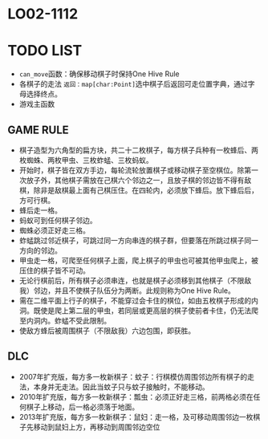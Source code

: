 # LO02-1112
# TODO LIST
* `can_move`函数：确保移动棋子时保持One Hive Rule
* 各棋子的走法 `返回：map[char:Point]`选中棋子后返回可走位置字典，通过字母选择终点。
* 游戏主函数

## GAME RULE
* 棋子造型为六角型的扁方块，共二十二枚棋子，每方棋子兵种有一枚蜂后、两枚蜘蛛、两枚甲虫、三枚蚱蜢、三枚蚂蚁。
* 开始时，棋子皆在双方手边，每轮流轮放置棋子或移动棋子至空棋位。除第一次放子外，其他棋子需放在己棋六个邻边之一，且放子棋的邻边皆不得有敌棋，除非是敌棋最上面有己棋压住。在四轮内，必须放下蜂后。放下蜂后后，方可行棋。
* 蜂后走一格。
* 蚂蚁可到任何棋子邻边。
* 蜘蛛必须正好走三格。
* 蚱蜢跳过邻近棋子，可跳过同一方向串连的棋子群，但要落在所跳过棋子同一方向的邻边。
* 甲虫走一格，可爬至任何棋子上面，爬上棋子的甲虫也可被其他甲虫爬上，被压住的棋子皆不可动。
* 无论行棋前后，所有棋子必须串连，也就是棋子必须移到其他棋子（不限敌我）邻边，并且不使棋子队伍分为两断。此规则称为One Hive Rule。
* 需在二维平面上行子的棋子，不能穿过会卡住的棋位，如由五枚棋子形成的内洞。既使是爬上第二层的甲虫，若同层或更高层的棋子使前者卡住，仍无法爬至内洞内。蚱蜢不受此限制。
* 使敌方蜂后被周围棋子（不限敌我）六边包围，即获胜。

## DLC
* 2007年扩充版，每方多一枚新棋子：蚊子：行棋模仿周围邻边所有棋子的走法，本身并无走法。因此当蚊子只与蚊子接触时，不能移动。
* 2010年扩充版，每方多一枚新棋子：瓢虫：必须正好走三格，前两格必须在任何棋子上移动，后一格必须落于地面。
* 2013年扩充版，每方多一枚新棋子：鼠妇：走一格，及可移动周围邻边一枚棋子先移动到鼠妇上方，再移动到周围邻边空位